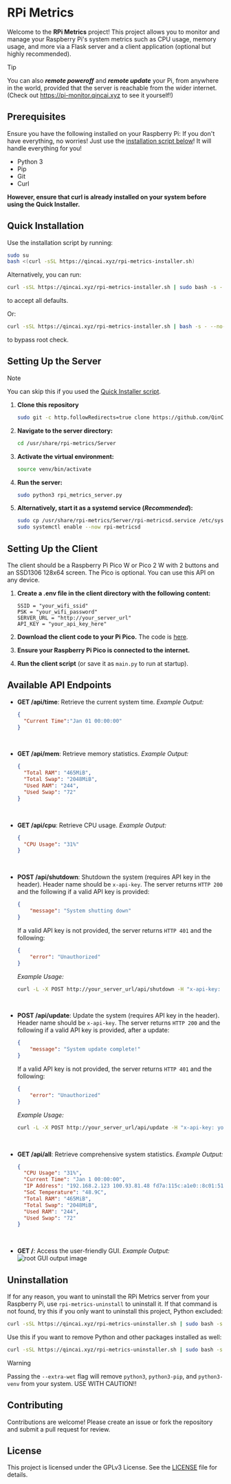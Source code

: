 # RPi Metrics

Welcome to the **RPi Metrics** project! This project allows you to monitor and manage your Raspberry Pi's system metrics such as CPU usage, memory usage, and more via a Flask server and a client application (optional but highly recommended).

> [!TIP]
> You can also _**remote poweroff**_ and _**remote update**_ your Pi, from anywhere in the world, provided that the server is reachable from the wider internet. (Check out <https://pi-monitor.qincai.xyz> to see it yourself!)

## Prerequisites

Ensure you have the following installed on your Raspberry Pi:
If you don't have everything, no worries! Just use the [installation script below](#quick-installation)! It will handle everything for you!

- Python 3
- Pip
- Git
- Curl

**However, ensure that curl is already installed on your system before using the Quick Installer.**

## Quick Installation

Use the installation script by running:

```sh
sudo su
bash <(curl -sSL https://qincai.xyz/rpi-metrics-installer.sh)
```

Alternatively, you can run:

```sh
curl -sSL https://qincai.xyz/rpi-metrics-installer.sh | sudo bash -s - -y
```

to accept all defaults.

Or:

```sh
curl -sSL https://qincai.xyz/rpi-metrics-installer.sh | bash -s - --no-check-root
```

to bypass root check.

## Setting Up the Server

> [!NOTE]
> You can skip this if you used the [Quick Installer script](#quick-installation).

1. **Clone this repository**

    ```sh
    sudo git -c http.followRedirects=true clone https://github.com/QinCai-rui/RPi-Metrics.git /usr/share/rpi-metrics
    ```

2. **Navigate to the server directory:**

    ```sh
    cd /usr/share/rpi-metrics/Server
    ```

3. **Activate the virtual environment:**

    ```sh
    source venv/bin/activate
    ```

4. **Run the server:**

    ```sh
    sudo python3 rpi_metrics_server.py
    ```

5. **Alternatively, start it as a systemd service (_Recommended_):**

    ```sh
    sudo cp /usr/share/rpi-metrics/Server/rpi-metricsd.service /etc/systemd/system/
    sudo systemctl enable --now rpi-metricsd
    ```

## Setting Up the Client

The client should be a Raspberry Pi Pico W or Pico 2 W with 2 buttons and an SSD1306 128x64 screen. The Pico is optional. You can use this API on any device.

1. **Create a .env file in the client directory with the following content:**

    ```env
    SSID = "your_wifi_ssid"
    PSK = "your_wifi_password"
    SERVER_URL = "http://your_server_url"
    API_KEY = "your_api_key_here"
    ```

2. **Download the client code to your Pi Pico.**
The code is [here](https://github.com/QinCai-rui/RPi-Metrics/blob/main/Client/rpi_metrics_client.py).
3. **Ensure your Raspberry Pi Pico is connected to the internet.**

4. **Run the client script** (or save it as `main.py` to run at startup).

## Available API Endpoints

- **GET /api/time**: Retrieve the current system time.
_Example Output:_

    ```json
    {
      "Current Time":"Jan 01 00:00:00"
    }
    ```

<br>

- **GET /api/mem**: Retrieve memory statistics.
_Example Output:_

    ```json
    {
      "Total RAM": "465MiB",
      "Total Swap": "2048MiB",
      "Used RAM": "244",
      "Used Swap": "72"
    }
    ```

<br>

- **GET /api/cpu**: Retrieve CPU usage.
_Example Output:_

    ```json
    {
      "CPU Usage": "31%"
    }
    ```

<br>

- **POST /api/shutdown**: Shutdown the system (requires API key in the header). Header name should be `x-api-key`. The server returns `HTTP 200` and the following if a valid API key is provided:

    ```json
    {
        "message": "System shutting down"
    }
    ```

    If a valid API key is not provided, the server returns `HTTP 401` and the following:

    ```json
    {
        "error": "Unauthorized"
    }   
    ```

    _Example Usage:_

    ```sh
    curl -L -X POST http://your_server_url/api/shutdown -H "x-api-key: your_api_key_here"
    ```

<br>

- **POST /api/update**: Update the system (requires API key in the header). Header name should be `x-api-key`. The server returns `HTTP 200` and the following if a valid API key is provided, after a update:

    ```json
    {
        "message": "System update complete!"
    }
    ```

    If a valid API key is not provided, the server returns `HTTP 401` and the following:

    ```json
    {
        "error": "Unauthorized"
    }   
    ```

    _Example Usage:_

    ```sh
    curl -L -X POST http://your_server_url/api/update -H "x-api-key: your_api_key_here"
    ```

<br>

- **GET /api/all**: Retrieve comprehensive system statistics.
_Example Output:_

    ```json
    {
      "CPU Usage": "31%",
      "Current Time": "Jan 1 00:00:00",
      "IP Address": "192.168.2.123 100.93.81.48 fd7a:115c:a1e0::8c01:5130",
      "SoC Temperature": "48.9C",
      "Total RAM": "465MiB",
      "Total Swap": "2048MiB",
      "Used RAM": "244",
      "Used Swap": "72"
    }
    ```

<br>

- **GET /**: Access the user-friendly GUI.
_Example Output:_
![root GUI output image](https://cloud-lx3yiwapy-hack-club-bot.vercel.app/0image.png)

## Uninstallation
If for any reason, you want to uninstall the RPi Metrics server from your Raspberry Pi, use `rpi-metrics-uninstall` to uninstall it. If that command is not found, try this if you only want to uninstall this project, Python excluded:

```sh
curl -sSL https://qincai.xyz/rpi-metrics-uninstaller.sh | sudo bash -s - -wet
```

Use this if you want to remove Python and other packages installed as well:

```sh
curl -sSL https://qincai.xyz/rpi-metrics-uninstaller.sh | sudo bash -s - -extra-wet
```

> [!WARNING]
> Passing the `--extra-wet` flag will remove `python3`, `python3-pip`, and `python3-venv` from your system. USE WITH CAUTION!!

## Contributing

Contributions are welcome! Please create an issue or fork the repository and submit a pull request for review.

## License

This project is licensed under the GPLv3 License. See the [LICENSE](LICENSE) file for details.
